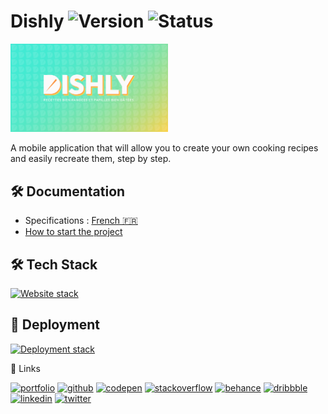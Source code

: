 # Dishly ![Version](https://img.shields.io/badge/Version-0.1.0-dddddd?style=flat-square) ![Status](https://img.shields.io/badge/Status-On%20going-fd9644?style=flat-square)

<!-- 
![Status](https://img.shields.io/badge/Status-Finished-20bf6b?style=flat-square) -->

<img src="./frontend/public/banner.webp" width=50%>

A mobile application that will allow you to create your own cooking recipes and easily recreate them, step by step.


## 🛠 Documentation
* Specifications : [French 🇫🇷](./documentation/specs-fr.md) 
* [How to start the project](./documentation/start-project.md)


## 🛠 Tech Stack

[![Website stack](https://skillicons.dev/icons?i=next,ts,tailwindcss,react,graphql,apollo,postgres,prisma,docker,nginx,jest,cypress&perline=6)](https://kevinbourgitteau.fr)


## 📲 Deployment
[![Deployment stack](https://skillicons.dev/icons?i=vercel,supabase&perline=3)](https://kevinbourgitteau.fr/)


🔗 Links

[![portfolio](https://img.shields.io/badge/my_portfolio-000?style=for-the-badge&logo=ko-fi&logoColor=white)](https://kevinbourgitteau.fr/)
[![github](https://img.shields.io/badge/GitHub-100000?style=for-the-badge&logo=github&logoColor=white)](https://github.com/ka-be)
[![codepen](https://img.shields.io/badge/Codepen-000000?style=for-the-badge&logo=codepen&logoColor=white)](https://codepen.io/ka-be)
[![stackoverflow](https://img.shields.io/badge/Stack_Overflow-FE7A16?style=for-the-badge&logo=stack-overflow&logoColor=white)](https://stackoverflow.com/users/13797852/kevin-bjto)
[![behance](https://img.shields.io/badge/-Behance-blue?style=for-the-badge&logo=behance&logoColor=white)](https://www.behance.net/kaabe)
[![dribbble](https://img.shields.io/badge/Dribbble-EA4C89?style=for-the-badge&logo=dribbble&logoColor=white)](https://dribbble.com/Kaabee)
[![linkedin](https://img.shields.io/badge/linkedin-0A66C2?style=for-the-badge&logo=linkedin&logoColor=white)](https://fr.linkedin.com/in/kevin-bourgitteau)
[![twitter](https://img.shields.io/badge/twitter-1DA1F2?style=for-the-badge&logo=twitter&logoColor=white)](https://twitter.com/BjtoKevin)



<!-- ## 📸 Screenshots

<img src="img/screenshot.png" width=50%>

--- -->

